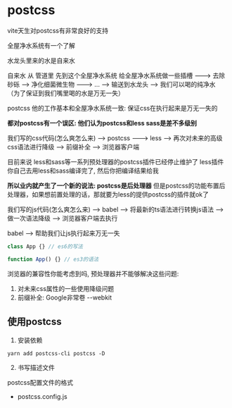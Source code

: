 # postcss

vite天生对postcss有非常良好的支持

全屋净水系统有一个了解

水龙头里来的水是自来水 

自来水 从 管道里 先到这个全屋净水系统 给全屋净水系统做一些插槽 ---> 去除砂砾 --> 净化细菌微生物 ---> ... --> 输送到水龙头 --> 我们可以喝的纯净水 （为了保证到我们嘴里喝的水是万无一失）

postcss 他的工作基本和全屋净水系统一致: 保证css在执行起来是万无一失的

**都对postcss有一个误区: 他们认为postcss和less sass是差不多级别**

我们写的css代码(怎么爽怎么来) --> postcss ---> less --> 再次对未来的高级css语法进行降级 --> 前缀补全 --> 浏览器客户端 

目前来说 less和sass等一系列预处理器的postcss插件已经停止维护了 less插件 你自己去用less和sass编译完了, 然后你把编译结果给我

**所以业内就产生了一个新的说法: postcss是后处理器** 但是postcss的功能布置后处理器，如果想前置处理的话，那就要为less的提供postcss的插件就ok了 

我们写的js代码(怎么爽怎么来) --> babel --> 将最新的ts语法进行转换js语法 --> 做一次语法降级  --> 浏览器客户端去执行

babel --> 帮助我们让js执行起来万无一失 

```js
class App {} // es6的写法

function App() {} // es3的语法
```

浏览器的兼容性你能考虑到吗, 预处理器并不能够解决这些问题:
1. 对未来css属性的一些使用降级问题
2. 前缀补全: Google非常卷 --webkit 

## 使用postcss

1. 安装依赖
```
yarn add postcss-cli postcss -D
```

2. 书写描述文件

postcss配置文件的格式

- postcss.config.js
